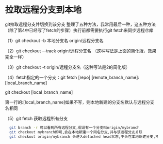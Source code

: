 # 拉取远程分支到本地

git拉取远程分支并切换到该分支
整理了五种方法，我常用最后一种，这五种方法（除了第4中已经写了fetch的步骤）执行前都需要执行git fetch来同步远程仓库

（1）git checkout -b 本地分支名 origin/远程分支名

（2）git checkout --track origin/远程分支名 （这种写法是上面的简化版，效果完全一样）

（3）git checkout -t origin/远程分支名（这种写法是2的简化版）

（4）fetch指定的一个分支：git fetch [repo] [remote_branch_name]:[local_branch_name]

 git checkout [local_branch_name]

第一行的:[local_branch_name]如果不写，则本地新建的分支名默认与远程分支名相同

（5）git fetch 获取远程所有分支
```bash
  git branch -r 可以看到所有远程分支,假设有一个分支叫origin/mybranch
  git checkout mybranch即可,会在本地新建一个同名分支,并与该远程分支关联
  git checkout origin/mybranch 会进入detached head状态,不会在本地新建分支,不要这样写
```

